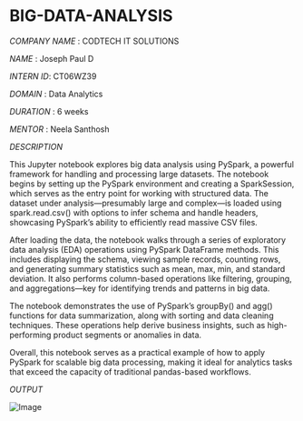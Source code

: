 # BIG-DATA-ANALYSIS

*COMPANY NAME* : CODTECH IT SOLUTIONS

*NAME* : Joseph Paul D

*INTERN ID*: CT06WZ39

*DOMAIN* : Data Analytics

*DURATION* : 6 weeks

*MENTOR* : Neela Santhosh

*DESCRIPTION*

This Jupyter notebook explores big data analysis using PySpark, a powerful framework for handling and processing large datasets. The notebook begins by setting up the PySpark environment and creating a SparkSession, which serves as the entry point for working with structured data. The dataset under analysis—presumably large and complex—is loaded using spark.read.csv() with options to infer schema and handle headers, showcasing PySpark’s ability to efficiently read massive CSV files.

After loading the data, the notebook walks through a series of exploratory data analysis (EDA) operations using PySpark DataFrame methods. This includes displaying the schema, viewing sample records, counting rows, and generating summary statistics such as mean, max, min, and standard deviation. It also performs column-based operations like filtering, grouping, and aggregations—key for identifying trends and patterns in big data.

The notebook demonstrates the use of PySpark’s groupBy() and agg() functions for data summarization, along with sorting and data cleaning techniques. These operations help derive business insights, such as high-performing product segments or anomalies in data.

Overall, this notebook serves as a practical example of how to apply PySpark for scalable big data processing, making it ideal for analytics tasks that exceed the capacity of traditional pandas-based workflows.

*OUTPUT*

![Image](https://github.com/user-attachments/assets/b9933c3e-d484-4c56-ada8-eb21722a7f84)
